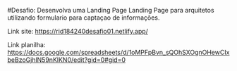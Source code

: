 #Desafio: Desenvolva uma Landing Page
Landing Page para arquitetos utilizando formulario para captaçao de informações.

Link site: https://rid184240desafio01.netlify.app/

Link planilha: https://docs.google.com/spreadsheets/d/1oMPFpBvn_sQOhSXOgnOHewCIxbeBzoGjhlN59nKlKN0/edit?gid=0#gid=0
